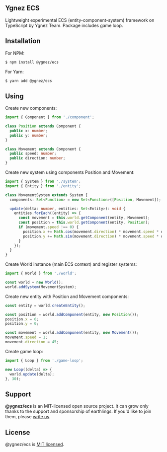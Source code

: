 ## Ygnez ECS

Lightweight experimental ECS (entity-component-system) framework on TypeScript by Ygnez Team. Package includes game loop.

## Installation

For NPM:

```bash
$ npm install @ygnez/ecs
```

For Yarn:

```bash
$ yarn add @ygnez/ecs
```

## Using

Create new components:

```typescript
import { Component } from './component';

class Position extends Component {
  public x: number;
  public y: number;
}

class Movement extends Component {
  public speed: number;
  public direction: number;
}
```

Create new system using components Position and Movement:

```typescript
import { System } from './system';
import { Entity } from './entity';

class MovementSystem extends System {
  components: Set<Function> = new Set<Function>([Position, Movement]);

  update(delta: number, entities: Set<Entity>): void {
    entities.forEach((entity) => {
      const movement = this.world.getComponent(entity, Movement);
      const position = this.world.getComponent(entity, Position);
      if (movement.speed !== 0) {
        position.x += Math.cos(movement.direction) * movement.speed * delta;
        position.y += Math.sin(movement.direction) * movement.speed * delta;
      }
    });
  }
}
```

Create World instance (main ECS context) and register systems:

```typescript
import { World } from './world';

const world = new World();
world.addSystem(MovementSystem);
```

Create new entity with Position and Movement components:

```typescript
const entity = world.createEntity();

const position = world.addComponent(entity, new Position());
position.x = 0;
position.y = 0;

const movement = world.addComponent(entity, new Movement());
movement.speed = 1;
movement.direction = 45;
```

Create game loop:

```typescript
import { Loop } from './game-loop';

new Loop((delta) => {
  world.update(delta);
}, 30);
```

## Support

**@ygnez/ecs** is an MIT-licensed open source project. It can grow only thanks to the support and sponsorship of earthlings. If you'd like to join them, please [write us](mailto:team@ygnez.com).

## License

@ygnez/ecs is [MIT licensed](LICENSE).
